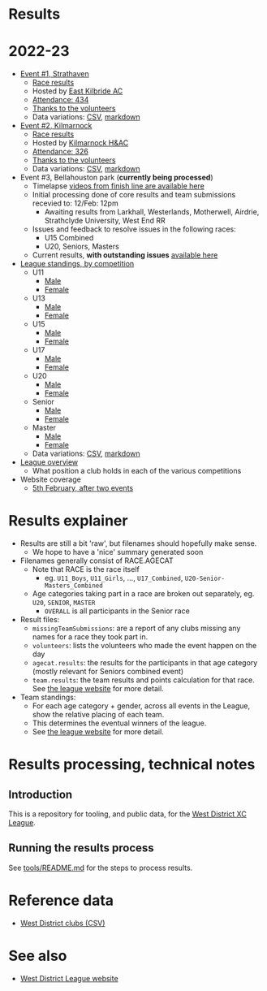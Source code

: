 # Results 


# 2022-23

* [Event #1, Strathaven](https://results.westleague.org.uk/results/provisional/2022-23/1/html/)
  * [Race results](https://results.westleague.org.uk/results/provisional/2022-23/1/html/)
  * Hosted by [East Kilbride AC](http://www.ekac.org.uk/)
  * [Attendance: 434](./results/provisional/2022-23/1/meta.json)
  * [Thanks to the volunteers](./results/provisional/2022-23/1/volunteers.csv)
  * Data variations: [CSV](https://github.com/rleyton/westleague/tree/main/results/provisional/2022-23/1), [markdown](https://github.com/rleyton/westleague/tree/main/results/provisional/2022-23/1/markdown/)
* [Event #2, Kilmarnock](https://results.westleague.org.uk/results/provisional/2022-23/2/html/)
  * [Race results](https://results.westleague.org.uk/results/provisional/2022-23/2/html/)
  * Hosted by [Kilmarnock H&AC](http://www.kilmarnockharriers.com/)
  * [Attendance: 326](./results/provisional/2022-23/2/meta.json)
  * [Thanks to the volunteers](./results/provisional/2022-23/2/volunteers.csv)
  * Data variations: [CSV](https://github.com/rleyton/westleague/tree/main/results/provisional/2022-23/2), [markdown](https://github.com/rleyton/westleague/tree/main/results/provisional/2022-23/2/markdown)
* Event #3, Bellahouston park (**currently being processed**)
  * Timelapse [videos from finish line are available here](https://westleague.org.uk/results/submission/#timelapse)
  * Initial processing done of core results and team submissions recevied to: 12/Feb: 12pm
    * Awaiting results from Larkhall, Westerlands, Motherwell, Airdrie, Strathclyde University, West End RR
  * Issues and feedback to resolve issues in the following races:
    * U15 Combined
    * U20, Seniors, Masters
  * Current results, **with outstanding issues** [available here](https://github.com/rleyton/westleague/tree/2022-23-bellahouston/results/provisional/2022-23/3)
* [League standings, by competition](https://results.westleague.org.uk/results/provisional/2022-23/teamStandings/html)
  * U11
    * [Male](https://results.westleague.org.uk/results/provisional/2022-23/teamStandings/html/U11_M.team.standings.html)
    * [Female](https://results.westleague.org.uk/results/provisional/2022-23/teamStandings/html/U11_F.team.standings.html)
  * U13
    * [Male](https://results.westleague.org.uk/results/provisional/2022-23/teamStandings/html/U13_M.team.standings.html)
    * [Female](https://results.westleague.org.uk/results/provisional/2022-23/teamStandings/html/U13_F.team.standings.html)
  * U15
    * [Male](https://results.westleague.org.uk/results/provisional/2022-23/teamStandings/html/U15_M.team.standings.html)
    * [Female](https://results.westleague.org.uk/results/provisional/2022-23/teamStandings/html/U15_F.team.standings.html)
  * U17
    * [Male](https://results.westleague.org.uk/results/provisional/2022-23/teamStandings/html/U17_M.team.standings.html)
    * [Female](https://results.westleague.org.uk/results/provisional/2022-23/teamStandings/html/U17_F.team.standings.html)
  * U20
    * [Male](https://results.westleague.org.uk/results/provisional/2022-23/teamStandings/html/U20_M.team.standings.html)
    * [Female](https://results.westleague.org.uk/results/provisional/2022-23/teamStandings/html/U20_F.team.standings.html)
  * Senior
    * [Male](https://results.westleague.org.uk/results/provisional/2022-23/teamStandings/html/SENIOR_M.team.standings.html)
    * [Female](https://results.westleague.org.uk/results/provisional/2022-23/teamStandings/html/SENIOR_F.team.standings.html)
  * Master
    * [Male](https://results.westleague.org.uk/results/provisional/2022-23/teamStandings/html/MASTER_M.team.standings.html)
    * [Female](https://results.westleague.org.uk/results/provisional/2022-23/teamStandings/html/MASTER_F.team.standings.html)
  * Data variations: [CSV](https://github.com/rleyton/westleague/tree/main/results/provisional/2022-23/teamStandings/), [markdown](https://github.com/rleyton/westleague/tree/main/results/provisional/2022-23/teamStandings/markdown/)    
* [League overview](https://results.westleague.org.uk/results/provisional/2022-23/teamStandings/html/club_position_summary.html)
  * What position a club holds in each of the various competitions
* Website coverage
  * [5th February, after two events](https://westleague.org.uk/2023/02/05/results-standings-with-one-week-to-go-to-bellahouston/)

# Results explainer
  * Results are still a bit 'raw', but filenames should hopefully make sense. 
    * We hope to have a 'nice' summary generated soon
  * Filenames generally consist of RACE.AGECAT
    * Note that RACE is the race itself
      * eg. `U11_Boys`, `U11_Girls`, ..., `U17_Combined`, `U20-Senior-Masters_Combined`
    * Age categories taking part in a race are broken out separately, eg. `U20`, `SENIOR`, `MASTER`
      * `OVERALL` is all participants in the Senior race
  * Result files:
    * `missingTeamSubmissions`: are a report of any clubs missing any names for a race they took part in.
    * `volunteers`: lists the volunteers who made the event happen on the day
    * `agecat.results`: the results for the participants in that age category (mostly relevant for Seniors combined event)
    * `team.results`: the team results and points calculation for that race. See [the league website](https://westleague.org.uk/what-do-i-need-to-know/results-and-points-system/) for more detail.
  * Team standings:
    * For each age category + gender, across all events in the League, show the relative placing of each team.
    * This determines the eventual winners of the league.
    * See [the league website](https://westleague.org.uk/what-do-i-need-to-know/results-and-points-system/) for more detail.


# Results processing, technical notes 

## Introduction

This is a repository for tooling, and public data, for the [West District XC League](https://westleague.org.uk/).

## Running the results process

See [tools/README.md](./tools/README.md) for the steps to process results.

# Reference data

* [West District clubs (CSV)](./data/reference/clubs.csv)

# See also

* [West District League website](https://westleague.org.uk/)


